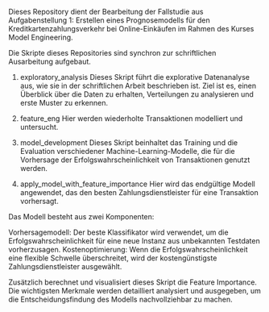 Dieses Repository dient der Bearbeitung der Fallstudie aus Aufgabenstellung 1: Erstellen eines Prognosemodells für den Kreditkartenzahlungsverkehr bei Online-Einkäufen im Rahmen des Kurses Model Engineering.

Die Skripte dieses Repositories sind synchron zur schriftlichen Ausarbeitung aufgebaut.

1. exploratory_analysis
Dieses Skript führt die explorative Datenanalyse aus, wie sie in der schriftlichen Arbeit beschrieben ist. Ziel ist es, einen Überblick über die Daten zu erhalten, Verteilungen zu analysieren und erste Muster zu erkennen.

2. feature_eng
Hier werden wiederholte Transaktionen modelliert und untersucht.

3. model_development
Dieses Skript beinhaltet das Training und die Evaluation verschiedener Machine-Learning-Modelle, die für die Vorhersage der Erfolgswahrscheinlichkeit von Transaktionen genutzt werden.

4. apply_model_with_feature_importance
Hier wird das endgültige Modell angewendet, das den besten Zahlungsdienstleister für eine Transaktion vorhersagt.

Das Modell besteht aus zwei Komponenten:

Vorhersagemodell: Der beste Klassifikator wird verwendet, um die Erfolgswahrscheinlichkeit für eine neue Instanz aus unbekannten Testdaten vorherzusagen.
Kostenoptimierung: Wenn die Erfolgswahrscheinlichkeit eine flexible Schwelle überschreitet, wird der kostengünstigste Zahlungsdienstleister ausgewählt.

Zusätzlich berechnet und visualisiert dieses Skript die Feature Importance. Die wichtigsten Merkmale werden detailliert analysiert und ausgegeben, um die Entscheidungsfindung des Modells nachvollziehbar zu machen.
